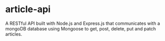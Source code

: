 # article-api
A RESTful API built with Node.js and Express.js that communicates with a mongoDB database using Mongoose to get, post, delete, put and patch articles.
